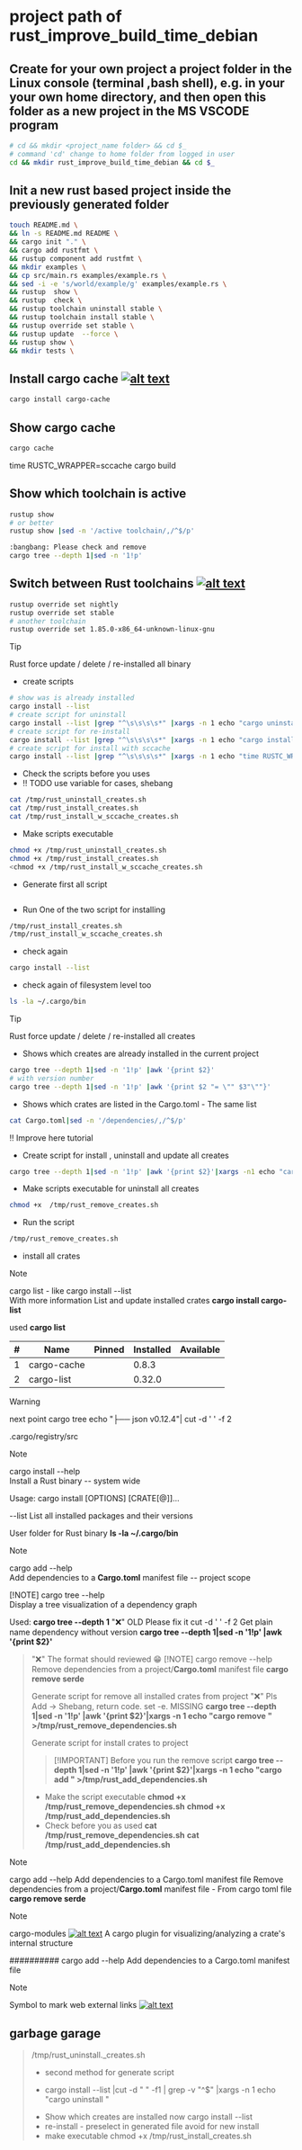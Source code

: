 # project path of rust_improve_build_time_debian
<!-- To comply with the format -->
## Create for your own project a project folder in the Linux console (terminal ,bash shell), e.g. in your your own home directory, and then open this folder as a new project in the MS VSCODE program
<!-- To comply with the format -->
```bash <!-- markdownlint-disable-line code-block-style -->
# cd && mkdir <project_name folder> && cd $_
# command 'cd' change to home folder from logged in user
cd && mkdir rust_improve_build_time_debian && cd $_
```
<!-- To comply with the format -->
## Init a new rust based project inside the previously generated folder
<!-- To comply with the format -->
```bash <!-- markdownlint-disable-line code-block-style -->
touch README.md \
&& ln -s README.md README \
&& cargo init "." \
&& cargo add rustfmt \
&& rustup component add rustfmt \
&& mkdir examples \
&& cp src/main.rs examples/example.rs \
&& sed -i -e 's/world/example/g' examples/example.rs \
&& rustup  show \
&& rustup  check \
&& rustup toolchain uninstall stable \
&& rustup toolchain install stable \
&& rustup override set stable \
&& rustup update  --force \
&& rustup show \
&& mkdir tests \

```

## Install cargo cache [![alt text][1]](https://crates.io/crates/cargo-cache)
<!-- keep the format -->
```bash <!-- markdownlint-disable-line code-block-style -->
cargo install cargo-cache
```
<!-- keep the format -->
## Show cargo cache
<!-- keep the format -->
```bash <!-- markdownlint-disable-line code-block-style -->
cargo cache
```
<!-- keep the format -->
time RUSTC_WRAPPER=sccache cargo build

<!-- keep the format -->
## Show which toolchain is active
<!-- keep the format -->
```bash <!-- markdownlint-disable-line code-block-style -->
rustup show
# or better
rustup show |sed -n '/active toolchain/,/^$/p'

:bangbang: Please check and remove
cargo tree --depth 1|sed -n '1!p'

```
<!-- keep the format -->
## Switch between Rust toolchains  [![alt text][1]](https://stackoverflow.com/questions/58226545/how-to-switch-between-rust-toolchains)
<!-- keep the format -->
```bash <!-- markdownlint-disable-line code-block-style -->
rustup override set nightly
rustup override set stable
# another toolchain
rustup override set 1.85.0-x86_64-unknown-linux-gnu
```
<!-- keep the format -->
>[!TIP]
>Rust force update / delete / re-installed all binary
><!-- keep the format -->
>- create scripts
><!-- To comply with the format -->
>```bash <!-- markdownlint-disable-line code-block-style -->
># show was is already installed
>cargo install --list
># create script for uninstall 
>cargo install --list |grep "^\s\s\s\s*" |xargs -n 1 echo "cargo uninstall " | tee /tmp/rust_uninstall_binary.sh
># create script for re-install 
>cargo install --list |grep "^\s\s\s\s*" |xargs -n 1 echo "cargo install " | tee /tmp/rust_install_binary.sh
># create script for install with sccache
>cargo install --list |grep "^\s\s\s\s*" |xargs -n 1 echo "time RUSTC_WRAPPER=sccache cargo install " | tee /tmp/rust_install_w_sccache_binary.sh
>```
><!-- keep the format -->
>- Check the scripts before you uses
>- :bangbang: TODO  use variable for cases, shebang
><!-- keep the format -->
>```bash <!-- markdownlint-disable-line code-block-style -->
>cat /tmp/rust_uninstall_creates.sh
>cat /tmp/rust_install_creates.sh
>cat /tmp/rust_install_w_sccache_creates.sh
>```
><!-- keep the format -->
>- Make scripts  executable
><!-- keep the format -->
>```bash <!-- markdownlint-disable-line code-block-style -->
>chmod +x /tmp/rust_uninstall_creates.sh
>chmod +x /tmp/rust_install_creates.sh
><chmod +x /tmp/rust_install_w_sccache_creates.sh
>```
><!-- keep the format -->
>- Generate first all script
><!-- keep the format -->
>```bash <!-- markdownlint-disable-line code-block-style -->
>```
><!-- keep the format -->
>- Run One of the two script for installing
><!-- keep the format -->
>```bash <!-- markdownlint-disable-line code-block-style -->
>/tmp/rust_install_creates.sh
>/tmp/rust_install_w_sccache_creates.sh
>```
><!-- keep the format -->
>- check again
><!-- keep the format -->
>```bash <!-- markdownlint-disable-line code-block-style -->
>cargo install --list
>```
><!-- keep the format -->
>- check again of filesystem level  too
><!-- keep the format -->
>```bash <!-- markdownlint-disable-line code-block-style -->
>ls -la ~/.cargo/bin
>```
<!-- keep the format -->
>[!TIP]
>Rust force update / delete / re-installed all creates
><!-- keep the format -->
>- Shows which creates are already installed in the current project
><!-- keep the format -->
>```bash <!-- markdownlint-disable-line code-block-style -->
>cargo tree --depth 1|sed -n '1!p' |awk '{print $2}'
># with version number
>cargo tree --depth 1|sed -n '1!p' |awk '{print $2 "= \"" $3"\""}'
>```
><!-- keep the format -->
>- Shows which crates are listed in the Cargo.toml - The same list
><!-- keep the format -->
>```bash <!-- markdownlint-disable-line code-block-style -->
>cat Cargo.toml|sed -n '/dependencies/,/^$/p'
>```
><!-- keep the format -->
>:bangbang: Improve here tutorial
><!-- keep the format -->
>- Create script for install , uninstall and update all creates
><!-- keep the format -->
>```bash <!-- markdownlint-disable-line code-block-style -->
>cargo tree --depth 1|sed -n '1!p' |awk '{print $2}'|xargs -n1 echo "cargo remove " | tee /tmp/rust_remove_creates.sh
>```
><!-- keep the format -->
>- Make scripts  executable for uninstall all creates
><!-- keep the format -->
>```bash <!-- markdownlint-disable-line code-block-style -->
>chmod +x  /tmp/rust_remove_creates.sh
>```
><!-- keep the format -->
>- Run the script
><!-- keep the format -->
>```bash <!-- markdownlint-disable-line code-block-style -->
>/tmp/rust_remove_creates.sh
>```
><!-- keep the format -->
>- install all crates
<!-- keep the format -->
<!-- keep the format -->
<!-- keep the format -->
<!-- keep the format -->
<!-- keep the format -->
<!-- keep the format -->
>
<!-- keep the format -->
>[!NOTE]
>cargo list - like cargo install --list  
>With more information
>List and update installed crates
>**cargo install cargo-list**
>
>used
>**cargo list**
><!-- markdownlint-disable MD058 -->
>|  # | Name        | Pinned | Installed | Available |
>|---:|-------------|--------|-----------|-----------|
>|  1 | cargo-cache |        | 0.8.3     |           |
>|  2 | cargo-list  |        | 0.32.0    |           |
><!-- markdownlint-enable MD058 -->
><!-- keep the format -->
<!-- keep the format -->
>[!WARNING]  
> next point
> cargo tree
>echo "├── json v0.12.4"| cut -d ' ' -f 2

.cargo/registry/src
<!-- keep the format -->
>[!NOTE]
>cargo install --help  
>Install a Rust binary -- system wide  
><!-- markdownlint-disable MD033 -->
> Usage: cargo install [OPTIONS] [CRATE[@<VER>]]...
><!-- markdownlint-enable MD033 -->
>--list  List all installed packages and their versions
><!-- keep the format -->
>User folder for Rust binary
>**ls -la ~/.cargo/bin**
><!-- keep the format -->
<!-- keep the format -->
>[!NOTE]
>cargo add --help  
>Add dependencies to a **Cargo.toml** manifest file -- project scope
><!-- keep the format -->
>[!NOTE]
>cargo tree --help  
>Display a tree visualization of a dependency graph
>
>Used:
>**cargo tree --depth 1**
> "❌" OLD Please fix it  cut -d ' ' -f 2
>Get plain name dependency without version
>**cargo tree --depth 1|sed -n '1!p' |awk '{print $2}'**  
><!-- keep the format -->
<!-- keep the format -->
>"❌" The format should reviewed :grin:
>[!NOTE]
>cargo remove --help
>Remove dependencies from a project/**Cargo.toml** manifest file
>**cargo remove serde**
>
>Generate script for remove all installed crates from project
>"❌" Pls Add -> Shebang, return code. set -e. MISSING
>**cargo tree --depth 1|sed -n '1!p' |awk '{print $2}'|xargs -n 1 echo "cargo remove " >/tmp/rust_remove_dependencies.sh**
>
>Generate script for install crates to project
>>[!IMPORTANT] Before you run the remove script
>**cargo tree --depth 1|sed -n '1!p' |awk '{print $2}'|xargs -n 1 echo "cargo add " >/tmp/rust_add_dependencies.sh**
>
>- Make the script executable
>**chmod +x /tmp/rust_remove_dependencies.sh**
>**chmod +x /tmp/rust_add_dependencies.sh**
>- Check before you as used
>**cat /tmp/rust_remove_dependencies.sh**
>**cat /tmp/rust_add_dependencies.sh**
><!-- keep the format -->
<!-- keep the format -->
>[!NOTE]
>cargo add --help
>Add dependencies to a Cargo.toml manifest file
>Remove dependencies from a project/**Cargo.toml** manifest file - From cargo toml file
>**cargo remove serde**
><!-- keep the format -->
<!-- keep the format -->
>[!NOTE]
>cargo-modules [![alt text][1]]([./README.md](https://crates.io/crates/cargo-modules))
>A cargo plugin for visualizing/analyzing a crate's internal structure
><!-- keep the format -->
<!-- keep the format -->
##########
cargo add --help
Add dependencies to a Cargo.toml manifest file
<!-- keep the format -->
<!-- keep the format -->
<!-- keep the format -->
<!-- keep the format -->

<!-- keep the format -->
>[!NOTE]
>Symbol to mark web external links [![alt text][1]](./README.md)
<!-- make folder and download the link sign vai curl -->
<!-- mkdir -p img && curl --create-dirs --output-dir img -O  "https://raw.githubusercontent.com/MathiasStadler/link_symbol_svg/refs/heads/main/link_symbol.svg"-->
<!-- Link sign - Don't Found a better way :-( - You know a better method? - send me a email -->
[1]: ./img/link_symbol.svg

## garbage garage
<!-- keep the format -->
>/tmp/rust_uninstall._creates.sh
><!-- keep the format -->
>- second method for generate script
><!-- keep the format -->
>- cargo install --list  |cut -d " " -f1 | grep -v "^$" |xargs -n 1 echo "cargo uninstall "
><!-- keep the format -->
>- Show which creates are installed now
>cargo install --list
>- re-install - preselect in generated file avoid for new install
>- make executable
>chmod +x /tmp/rust_install_creates.sh
><!-- keep the format -->
<!-- keep the format -->